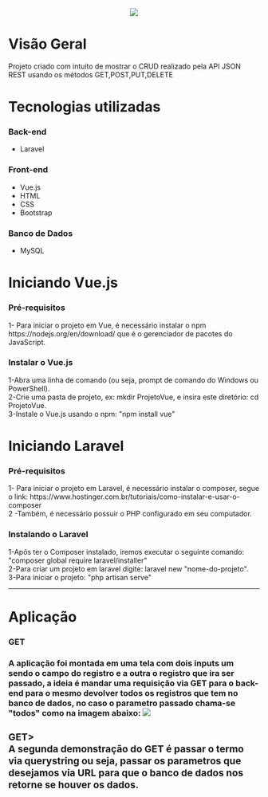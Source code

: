 <div align="center">
  <img src="https://user-images.githubusercontent.com/67711103/131952420-72220054-5b71-413d-9080-16c073eb5490.png"/>
</div>

# Visão Geral

<div>
  Projeto criado com intuito de mostrar o CRUD realizado pela API JSON REST usando os métodos GET,POST,PUT,DELETE
</div>

# Tecnologias utilizadas
<h3>Back-end</h3>
<ul>
  <li>Laravel</li>
</ul>

<h3>Front-end</h3>
<ul>
  <li>Vue.js</li>
  <li>HTML</li>
  <li>CSS</li>
  <li>Bootstrap</li>
</ul>

<h3>Banco de Dados</h3>
<ul>
  <li>MySQL</li>
</ul>

# Iniciando Vue.js

<h3>Pré-requisitos</h3>
<div>1- Para iniciar o projeto em Vue, é necessário instalar o npm https://nodejs.org/en/download/ que é o gerenciador de pacotes do JavaScript.</div>

<h3>Instalar o Vue.js</h3>
<div>1-Abra uma linha de comando (ou seja, prompt de comando do Windows ou PowerShell).</div>

<div>2-Crie uma pasta de projeto, ex: mkdir ProjetoVue, e insira este diretório: cd ProjetoVue.</div>

<div>3-Instale o Vue.js usando o npm: "npm install vue" </div>


# Iniciando Laravel

<h3>Pré-requisitos</h3>
<div>1- Para iniciar o projeto em Laravel, é necessário instalar o composer, segue o link: https://www.hostinger.com.br/tutoriais/como-instalar-e-usar-o-composer</div>
<div>2 -Também, é necessário possuir o PHP configurado em seu computador.
  
<h3>Instalando o Laravel</h3>
<div>1-Após ter o Composer instalado, iremos executar o seguinte comando: "composer global require laravel/installer"</div>

<div>2-Para criar um projeto em laravel digite: laravel new "nome-do-projeto".</div>

<div>3-Para iniciar o projeto: "php artisan serve" </div>

<hr>
  
# Aplicação
  <h3>GET<h3>
  <div> A aplicação foi montada em uma tela com dois inputs um sendo o campo do registro e a outra o registro que ira ser passado, a ideia é mandar uma requisição via GET para o back-end para o mesmo devolver todos os registros que tem no banco de dados, no caso o parametro passado chama-se "todos" como na imagem abaixo:
    <img src="https://user-images.githubusercontent.com/67711103/131956124-4eb17bbe-aca1-4267-aeb6-d95fa5a7e451.png"/>
    <h3>
   <h3>GET>
  <div> A segunda demonstração do GET é passar o termo via querystring ou seja, passar os parametros que desejamos via URL para que o banco de dados nos retorne se houver os dados.
    



